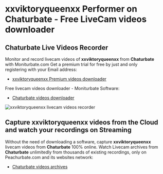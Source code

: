 # xxviktoryqueenxx Performer on Chaturbate - Free LiveCam videos downloader

## Chaturbate Live Videos Recorder

Monitor and record livecam videos of **xxviktoryqueenxx** from **Chaturbate** with Moniturbate.com
Get a premium trial for free by just and only registering with your Email address:
* [xxviktoryqueenxx Premium videos downloader](https://moniturbate.com/request-demo-licence-key.html)

Free livecam videos downloader - Moniturbate Software:
* [Chaturbate videos downloader](https://moniturbate.com/moniturbate-download-software.html)

![xxviktoryqueenxx livecam videos recorder](https://peachurnet.com/templates/moniturbate-software.png)


## Capture xxviktoryqueenxx videos from the Cloud and watch your recordings on Streaming

Without the need of downloading a software, capture **xxviktoryqueenxx** livecam videos from **Chaturbate** 100% online.
Watch Livecam archives from **Chaturbate** unlimitedly from thousands of existing recordings, only on Peachurbate.com and its websites network:
* [Chaturbate videos archives](https://peachurnet.com/)